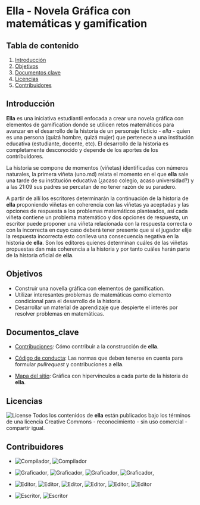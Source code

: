 # Ella - Novela Gráfica con matemáticas y gamification

## Tabla de contenido

1. [Introducción](#Introducción)<a name="Introducción"></a>
2. [Objetivos](#Objetivos)<a name="Objetivos"></a>
3. [Documentos clave](#Documentos_clave)<a name="Documentos_clave"></a>
4. [Licencias](#Licencias)<a name="Licencias"></a>
5. [Contribuidores](#Contribuidores)<a name="Contribuidores"></a>

## Introducción

**Ella** es una iniciativa estudiantil enfocada a crear una novela gráfica con elementos de gamification donde se utilicen retos matemáticos para avanzar en el desarrollo de la historia de un personaje ficticio - _ella_ - quien es una persona (quizá hombre, quizá mujer) que pertenece a una institución educativa (estudiante, docente, etc). El desarrollo de la historia es completamente desconocido y depende de los aportes de los contribuidores.

La historia se compone de momentos (viñetas) identificadas con números naturales, la primera viñeta (uno.md) relata el momento en el que **ella** sale una tarde de su institución educativa (¿acaso colegio, acaso universidad?) y a las 21:09 sus padres se percatan de no tener razón de su paradero.

A partir de allí los escritores determinarán la continuación de la historia de **ella** proponiendo viñetas en coherencia con las viñetas ya aceptadas y las opciones de respuesta a los problemas matemáticos planteados, así cada viñeta contiene un problema matemático y dos opciones de respuesta, un escritor puede proponer una viñeta relacionada con la respuesta correcta o con la incorrecta en cuyo caso deberá tener presente que si el jugador elije la respuesta incorrecta esto conlleva una consecuencia negativa en la historia de **ella**. Son los editores quienes determinan cuáles de las viñetas propuestas dan más coherencia a la historia y por tanto cuáles harán parte de la historia oficial de **ella**.

## Objetivos

- Construir una novella gráfica con elementos de gamification.
- Utilizar interesantes problemas de matemáticas como elemento condicional para el desarrollo de la historia.
- Desarrollar un material de aprendizaje que despierte el interés por resolver problemas en matemáticas.

## Documentos_clave

- [Contribuciones](https://github.com/colegio-seminario-diocesano-de-duitama/ella_GN/blob/master/contribuciones.md): Cómo contribuir a la construcción de **ella**.

- [Código de conducta](https://github.com/colegio-seminario-diocesano-de-duitama/ella_GN/blob/master/código_de_conducta.md): Las normas que deben tenerse en cuenta para formular _pullrequest_ y contribuciones a **ella**.

- [Mapa del sitio](https://github.com/soleil-zero/ella_GN/blob/master/SiteMap.pdf): Gráfica con hipervínculos a cada parte de la historia de **ella**.


## Licencias

![License](https://img.shields.io/badge/license-CC_By_NC_SA_4.0_International-cyangreen) Todos los contenidos de **ella** están publicados bajo los términos de una licencia Creative Commons - reconocimiento - sin uso comercial - compartir igual.

## Contribuidores
- ![Compilador](https://img.shields.io/badge/compilador-Fausto_M_Lagos_S-D5A020), ![Compilador](https://img.shields.io/badge/compilador-María_Sol_Botello-D5A020)

- ![Graficador](https://img.shields.io/badge/graficador-Natalia_Porras-orange), ![Graficador](https://img.shields.io/badge/graficador-Camilo_José_Rivera-orange), ![Graficador](https://img.shields.io/badge/graficador-Laura_Agudelo-orange), ![Graficador](https://img.shields.io/badge/graficador-Diego_Molano-orange),

- ![Editor](https://img.shields.io/badge/editor-Angie_Díaz-green), ![Editor](https://img.shields.io/badge/editor-Sarah_Suárez-green), ![Editor](https://img.shields.io/badge/editor-Juan_Esteban_Torres-green), ![Editor](https://img.shields.io/badge/editor-María_Lucía_Mariño-green), ![Editor](https://img.shields.io/badge/editor-Valentina_Reyes-green), ![Editor](https://img.shields.io/badge/editor-Samuel_Velazco-green)

- ![Escritor](https://img.shields.io/badge/escritor-Diana_Puerto-blue), ![Escritor](https://img.shields.io/badge/escritor-Brayan_Figueredo_-blue)
